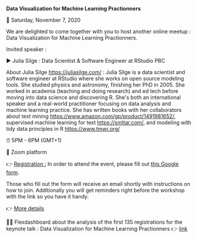 **Data Visualization for Machine Learning Practionners**

:date: Saturday, November 7, 2020 


We are delighted to come together with you to host another online meetup : Data Visualization for Machine Learning Practionners.

Invited speaker :

▶️ Julia Silge : Data Scientist & Software Engineer at RStudio PBC

About Julia Silge https://juliasilge.com/ :
Julia Silge is a data scientist and software engineer at RStudio where she works on open source modeling tools.
She studied physics and astronomy, finishing her PhD in 2005. She worked in academia (teaching and doing research) and ed tech before moving into data science and discovering R. She's both an international speaker and a real-world practitioner focusing on data analysis and machine learning practice. She has written books with her collaborators about text mining https://www.amazon.com/gp/product/1491981652/, supervised machine learning for text https://smltar.com/, and modeling with tidy data principles in R https://www.tmwr.org/

:alarm_clock: 5PM - 6PM (GMT+1)

:round_pushpin: Zoom platform

:point_right: [Registration :](https://lnkd.in/dA_7akh) In order to attend the event, please fill out [this Google form](https://tinyurl.com/y5knq4l5).

Those who fill out the form will receive an email shortly with instructions on how to join. Additionally you will get reminders right before the workshop with the link so you have it handy.

:point_right: [More details](https://www.meetup.com/rladies-tunis/events/274142166/)

📌📌 Flexdashboard about the analysis of the first 135 registrations for the keynote talk : Data Visualization for Machine Learning Practionners 👉 [link](https://rladiestunis.github.io/Keynote-talk-Data-Viz-for-Machine-Learning-Practionners/)
